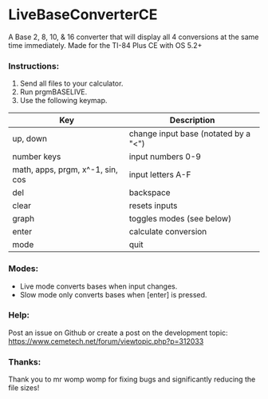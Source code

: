 # LiveBaseConverterCE
A Base 2, 8, 10, & 16 converter that will display all 4 conversions at the same time immediately.
Made for the TI-84 Plus CE with OS 5.2+


### Instructions:
1. Send all files to your calculator. 
2. Run prgmBASELIVE. 
3. Use the following keymap.

| Key                              | Description                          |
|----------------------------------|--------------------------------------|
| up, down                         | change input base (notated by a "<") |
| number keys                      | input numbers 0-9                    |
| math, apps, prgm, x^-1, sin, cos | input letters A-F                    |
| del                              | backspace                            |
| clear                            | resets inputs                        |
| graph                            | toggles modes (see below)            |
| enter                            | calculate conversion                 |
| mode                             | quit                                 |

### Modes:
 - Live mode converts bases when input changes. 
 - Slow mode only converts bases when [enter] is pressed.
 
### Help:
Post an issue on Github or create a post on the development topic:
https://www.cemetech.net/forum/viewtopic.php?p=312033

### Thanks:
Thank you to mr womp womp for fixing bugs and significantly reducing the file sizes!
